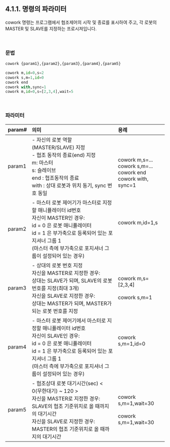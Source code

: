 ﻿## 4.1.1. 명령의 파라미터


cowork 명령는 프로그램에서 협조제어의 시작 및 종료를 표시하여 주고, 각 로봇의 MASTER 및 SLAVE를 지정하는 프로시져입니다.  

<br>

### 문법

```python
cowork {param1},{param2},{param3},{param4},{param5}

cowork m,id=0,s=2   
cowork s,m=1,id=0
cowork end
cowork with,sync=1
cowork m,id=0,s=[2,3,4],wait=5
```

<br>

### 파라미터
| param# | 의미 | 용례 |
| :--- | :--- | :--- |
| param1| - 자신의 로봇 역할 (MASTER/SLAVE) 지정 <br>- 협조 동작의 종료(end) 지정 <br> m: 마스터 <br> s: 슬레이브 <br> end : 협조동작의 종료 <br> with : 상대 로봇과 위치 동기, sync 번호 동일| <br> <br> cowork m,s=... <br> cowork s,m=... <br> cowork end <br> cowork with, sync=1 |
| param2 | - 마스터 로봇 제어기가 마스터로 지정할 매니퓰레이터 id번호  <br>  자신이 MASTER인 경우: 	 <br>id = 0 은 로봇 매니퓰레이터 <br>  id = 1 은 부가축으로 등록되어 있는 포지셔너 그룹 1 <br> (마스터 측에 부가축으로 포지셔너 그룹이 설정되어 있는 경우)|cowork m,id=1,s  <br> <br> <br>|
| param3 | - 상대의 로봇 번호 지정 <Br> 자신을 MASTER로 지정한 경우:   	 <br> 상대는 SLAVE가 되며, SLAVE의 로봇 번호를 지정(최대 3개) <br> 자신을 SLAVE로 지정한 경우:	<br> 상대는 MASTER가 되며, MASTER가 되는 로봇 번호를 지정 | cowork m,s=[2,3,4] <Br> <Br>cowork s,m=1 |
| param4 | - 마스터 로봇 제어기에서 마스터로 지정할 매니퓰레이터 id번호 <br> 자신이 SLAVE인 경우: <br> id = 0 은 로봇 매니퓰레이터  <br>     id = 1 은 부가축으로 등록되어 있는 포지셔너 그룹 1 <Br>  (마스터 측에 부가축으로 포지셔너 그룹이 설정되어 있는 경우)  | cowork s,m=1,id=0  <br> <br> <br>|
| param5 | - 협조상대 로봇 대기시간(sec) < 0(무한대기) ~ 120 > <Br> 자신을 MASTER로 지정한 경우:  <br> SLAVE의 협조 기준위치로 올 때까지의 대기시간 <br> 자신을 SLAVE로 지정한 경우: 	 <br> MASTER의 협조 기준위치로 올 때까지의 대기시간  | cowork s,m=1,wait=30 <Br> <Br>cowork s,m=1,wait=30 |


